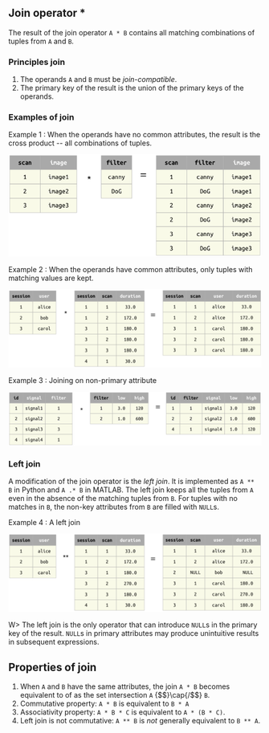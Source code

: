 ## Join operator *
The result of the join operator `A * B` contains all matching combinations of tuples from `A` and `B`.

### Principles join
1. The operands `A` and `B` must be *join-compatible*.
2. The primary key of the result is the union of the primary keys of the operands.

### Examples of join

Example 1
: When the operands have no common attributes, the result is the cross product -- all combinations of tuples.

![](images/join-example1.png)

Example 2
: When the operands have common attributes, only tuples with matching values are kept.

![](images/join-example2.png)

Example 3
: Joining on non-primary attribute 

![](images/join-example3.png)

### Left join
A modification of the join operator is the *left join*.  It is implemented as `A ** B` in Python and `A .* B` in MATLAB.
The left join keeps all the tuples from `A` even in the absence of the matching tuples from `B`.  For tuples with no matches in `B`, the non-key attributes from `B` are filled with `NULL`s.

Example 4 
: A left join

![](images/outer-example1.png)

W> The left join is the only operator that can introduce `NULL`s in the primary key of the result.  `NULL`s in primary attributes may produce unintuitive results in subsequent expressions.

## Properties of join

1. When `A` and `B` have the same attributes, the join `A * B` becomes equivalent to of as the set intersection `A` {$$}\cap{/$$} `B`.
2. Commutative property:  `A * B` is equivalent to `B * A`
3. Associativity property:  `A * B * C` is equivalent to `A * (B * C)`.
4. Left join is not commutative: `A ** B` is *not* generally equivalent to `B ** A`. 
